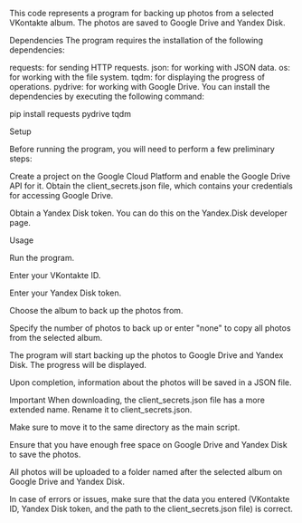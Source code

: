 This code represents a program for backing up photos from a selected VKontakte album. The photos are saved to Google Drive and Yandex Disk.

Dependencies
The program requires the installation of the following dependencies:

requests: for sending HTTP requests.
json: for working with JSON data.
os: for working with the file system.
tqdm: for displaying the progress of operations.
pydrive: for working with Google Drive.
You can install the dependencies by executing the following command:


pip install requests pydrive tqdm

Setup

Before running the program, you will need to perform a few preliminary steps:

Create a project on the Google Cloud Platform and enable the Google Drive API for it. Obtain the client_secrets.json file, which contains your credentials for accessing Google Drive.

Obtain a Yandex Disk token. You can do this on the Yandex.Disk developer page.

Usage

Run the program.

Enter your VKontakte ID.

Enter your Yandex Disk token.

Choose the album to back up the photos from.

Specify the number of photos to back up or enter "none" to copy all photos from the selected album.

The program will start backing up the photos to Google Drive and Yandex Disk. The progress will be displayed.

Upon completion, information about the photos will be saved in a JSON file.

Important
When downloading, the client_secrets.json file has a more extended name. Rename it to client_secrets.json.

Make sure to move it to the same directory as the main script.

Ensure that you have enough free space on Google Drive and Yandex Disk to save the photos.

All photos will be uploaded to a folder named after the selected album on Google Drive and Yandex Disk.

In case of errors or issues, make sure that the data you entered (VKontakte ID, Yandex Disk token, and the path to the client_secrets.json file) is correct.
